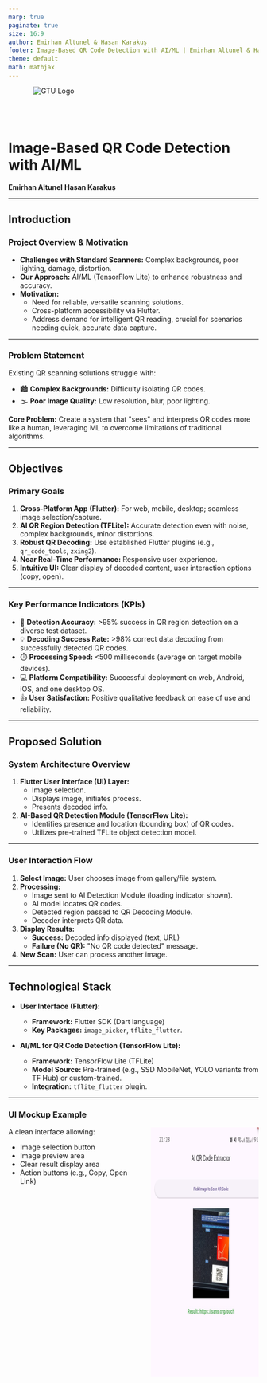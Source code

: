 ```yaml
---
marp: true
paginate: true
size: 16:9
author: Emirhan Altunel & Hasan Karakuş
footer: Image-Based QR Code Detection with AI/ML | Emirhan Altunel & Hasan Karakuş
theme: default
math: mathjax
---
```


<!-- markdownlint-disable MD033 MD041 -->

<img src="https://www.gtu.edu.tr/Files/basin_ve_halkla_iliskiler/kurumsal_kimlik/raster_logolar/GTU_LOGO_2500X1600_JPG_TR.jpg" style="width: 20%; margin-left: 50px; margin-bottom: 50px"
alt="GTU Logo"/>

# Image-Based QR Code Detection with AI/ML

**Emirhan Altunel**
**Hasan Karakuş**

---

## Introduction

### Project Overview & Motivation

- **Challenges with Standard Scanners:** Complex backgrounds, poor lighting, damage, distortion.
- **Our Approach:** AI/ML (TensorFlow Lite) to enhance robustness and accuracy.
- **Motivation:**
  - Need for reliable, versatile scanning solutions.
  - Cross-platform accessibility via Flutter.
  - Address demand for intelligent QR reading, crucial for scenarios needing quick, accurate data capture.

---

### Problem Statement

Existing QR scanning solutions struggle with:

- 🏙️ **Complex Backgrounds:** Difficulty isolating QR codes.
- 🌫️ **Poor Image Quality:** Low resolution, blur, poor lighting.

**Core Problem:** Create a system that "sees" and interprets QR codes more like a human, leveraging ML to overcome limitations of traditional algorithms.

---

## Objectives

### Primary Goals

1. **Cross-Platform App (Flutter):** For web, mobile, desktop; seamless image selection/capture.
2. **AI QR Region Detection (TFLite):** Accurate detection even with noise, complex backgrounds, minor distortions.
3. **Robust QR Decoding:** Use established Flutter plugins (e.g., `qr_code_tools`, `zxing2`).
4. **Near Real-Time Performance:** Responsive user experience.
5. **Intuitive UI:** Clear display of decoded content, user interaction options (copy, open).

---

### Key Performance Indicators (KPIs)

- 🎯 **Detection Accuracy:** >95% success in QR region detection on a diverse test dataset.
- 💡 **Decoding Success Rate:** >98% correct data decoding from successfully detected QR codes.
- ⏱️ **Processing Speed:** <500 milliseconds (average on target mobile devices).
- 💻 **Platform Compatibility:** Successful deployment on web, Android, iOS, and one desktop OS.
- 👍 **User Satisfaction:** Positive qualitative feedback on ease of use and reliability.

---

## Proposed Solution

### System Architecture Overview

1. **Flutter User Interface (UI) Layer:**
   - Image selection.
   - Displays image, initiates process.
   - Presents decoded info.
2. **AI-Based QR Detection Module (TensorFlow Lite):**
   - Identifies presence and location (bounding box) of QR codes.
   - Utilizes pre-trained TFLite object detection model.

---

### User Interaction Flow

1. **Select Image:** User chooses image from gallery/file system.
2. **Processing:**
   - Image sent to AI Detection Module (loading indicator shown).
   - AI model locates QR codes.
   - Detected region passed to QR Decoding Module.
   - Decoder interprets QR data.
3. **Display Results:**
   - **Success:** Decoded info displayed (text, URL)
   - **Failure (No QR):** "No QR code detected" message.
4. **New Scan:** User can process another image.

---

## Technological Stack

- **User Interface (Flutter):**

  - **Framework:** Flutter SDK (Dart language)
  - **Key Packages:** `image_picker`, `tflite_flutter`.

- **AI/ML for QR Code Detection (TensorFlow Lite):**

  - **Framework:** TensorFlow Lite (TFLite)
  - **Model Source:** Pre-trained (e.g., SSD MobileNet, YOLO variants from TF Hub) or custom-trained.
  - **Integration:** `tflite_flutter` plugin.

---

### UI Mockup Example

<div style="display: grid; grid-template-columns: 1fr 1fr; gap: 20px;">
<div>
A clean interface allowing:

- Image selection button
- Image preview area
- Clear result display area
- Action buttons (e.g., Copy, Open Link)

</div>
<div style="display: flex; justify-content: center; align-items: start; height: 500px; overflow: hidden;">
<img src="ui.jpeg" style="height: 1000px; margin-left: 50px; margin-bottom: 50px;"
 alt="UI Mockup"/>
</div>
</div>
